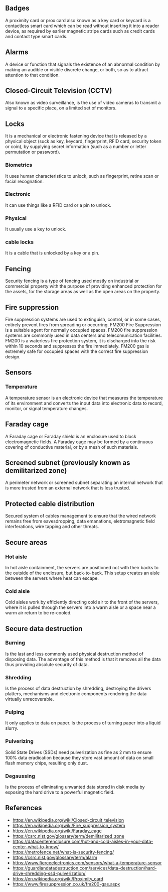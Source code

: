 ## Badges
A proximity card or prox card also known as a key card or keycard is a contactless smart card which can be read without inserting it into a reader device, as required by earlier magnetic stripe cards such as credit cards and contact type smart cards.
## Alarms
A device or function that signals the existence of an abnormal condition by making an audible or visible discrete change, or both, so as to attract attention to that condition.
## Closed-Circuit Television (CCTV)
Also known as video surveillance, is the use of video cameras to transmit a signal to a specific place, on a limited set of monitors.
## Locks
It is a mechanical or electronic fastening device that is released by a physical object (suck as key, keycard, fingerprint, RFID card, security token or coin), by supplying secret information (such as a number or letter permutation or password).
### Biometrics
It uses human characteristics to unlock, such as fingerprint, retine scan or facial recognation.
### Electronic
It can use things like a RFID card or a pin to unlock.
### Physical
It usually use a key to unlock.
### cable locks
It is a cable that is unlocked by a key or a pin.

## Fencing
Security fencing is a type of fencing used mostly on industrial or commercial property with the purpose of providing enhanced protection for the assets, for the storage areas as well as the open areas on the property.

## Fire suppression
Fire suppression systems are used to extinguish, control, or in some cases, entirely prevent fires from spreading or occurring. FM200 Fire Suppression is a suitable agent for normally occupied spaces. FM200 fire suppression systems are commonly used in data centers and telecomunication facilities. FM200 is a waterless fire protection system, it is discharged into the risk within 10 seconds and suppresses the fire immediately. FM200 gas is extremely safe for occupied spaces with the correct fire suppression design.
## Sensors
### Temperature
A temperature sensor is an electronic device that measures the temperature of its environment and converts the input data into electronic data to record, monitor, or signal temperature changes.
## Faraday cage
A Faraday cage or Faraday shield is an enclosure used to block electromagnetic fields. A Faraday cage may be formed by a continuous covering of conductive material, or by a mesh of such materials.

## Screened subnet (previously known as demilitarized zone)
A perimeter network or screened subnet separating an internal network that is more trusted from an external network that is less trusted.

## Protected cable distribution
Secured system of cables management to ensure that the wired network remains free from eavesdropping, data emanations, eletromagnetic field interferations, wire tapping and other threats.

## Secure areas
### Hot aisle
In hot aisle containment, the servers are positioned not with their backs to the outside of the enclosure, but back-to-back. This setup creates an aisle between the servers where heat can escape.
### Cold aisle
Cold aisles work by efficiently directing cold air to the front of the servers, where it is pulled through the servers into a warm aisle or a space near a warm air return to be re-cooled.

## Secure data destruction
### Burning
Is the last and less commonly used physical destruction method of disposing data. The advantage of this method is that it removes all the data thus providing absolute security of data.
### Shredding
Is the process of data destruction by shredding, destroying the drivers platters, mechanisms and electronic components rendering the data virtually unrecoverable.
### Pulping
It only applies to data on paper. Is the process of turning paper into a liquid slurry.
### Pulverizing
Solid State Drives (SSDs) need pulverization as fine as 2 mm to ensure 100% data eradication because they store vast amount of data on small flash memory chips, resulting only dust.
### Degaussing
Is the process of eliminating unwanted data stored in disk media by exposing the hard drive to a powerful magnetic field.
## References
- https://en.wikipedia.org/wiki/Closed-circuit_television
- https://en.wikipedia.org/wiki/Fire_suppression_system
- https://en.wikipedia.org/wiki/Faraday_cage
- https://csrc.nist.gov/glossary/term/demilitarized_zone
- https://datacenterenclosure.com/hot-and-cold-aisles-in-your-data-center-what-to-know/
- https://metrofence.net/what-is-security-fencing/
- https://csrc.nist.gov/glossary/term/alarm
- https://www.fierceelectronics.com/sensors/what-a-temperature-sensor
- https://guardiandatadestruction.com/services/data-destruction/hard-drive-shredding-ssd-pulverization/
- https://en.wikipedia.org/wiki/Proximity_card
- https://www.firesuppression.co.uk/fm200-gas.aspx
